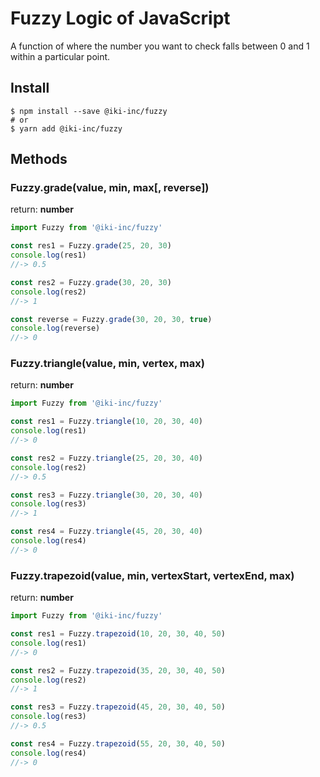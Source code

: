 # Fuzzy Logic of JavaScript

A function of where the number you want to check falls between 0 and 1 within a particular point.

## Install

```shell
$ npm install --save @iki-inc/fuzzy
# or
$ yarn add @iki-inc/fuzzy
```

## Methods

### Fuzzy.grade(value, min, max[, reverse])

return: **number**

```js
import Fuzzy from '@iki-inc/fuzzy'

const res1 = Fuzzy.grade(25, 20, 30)
console.log(res1)
//-> 0.5

const res2 = Fuzzy.grade(30, 20, 30)
console.log(res2)
//-> 1

const reverse = Fuzzy.grade(30, 20, 30, true)
console.log(reverse)
//-> 0
```

### Fuzzy.triangle(value, min, vertex, max)

return: **number**

```js
import Fuzzy from '@iki-inc/fuzzy'

const res1 = Fuzzy.triangle(10, 20, 30, 40)
console.log(res1)
//-> 0

const res2 = Fuzzy.triangle(25, 20, 30, 40)
console.log(res2)
//-> 0.5

const res3 = Fuzzy.triangle(30, 20, 30, 40)
console.log(res3)
//-> 1

const res4 = Fuzzy.triangle(45, 20, 30, 40)
console.log(res4)
//-> 0
```

### Fuzzy.trapezoid(value, min, vertexStart, vertexEnd, max)

return: **number**

```js
import Fuzzy from '@iki-inc/fuzzy'

const res1 = Fuzzy.trapezoid(10, 20, 30, 40, 50)
console.log(res1)
//-> 0

const res2 = Fuzzy.trapezoid(35, 20, 30, 40, 50)
console.log(res2)
//-> 1

const res3 = Fuzzy.trapezoid(45, 20, 30, 40, 50)
console.log(res3)
//-> 0.5

const res4 = Fuzzy.trapezoid(55, 20, 30, 40, 50)
console.log(res4)
//-> 0
```
